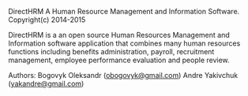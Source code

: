 DirectHRM
A Human Resource Management and Information Software.
Copyright(c) 2014-2015

DirectHRM is a an open source Human Resources Management and Information software application that combines many human resources functions including benefits administration, payroll, recruitment management, employee performance evaluation and people review.

Authors:
Bogovyk Oleksandr (obogovyk@gmail.com)
Andre Yakivchuk (yakandre@gmail.com)
